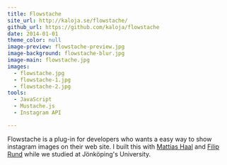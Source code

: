 ```yaml
---
title: Flowstache
site_url: http://kaloja.se/flowstache/
github_url: https://github.com/kaloja/flowstache
date: 2014-01-01
theme_color: null
image-preview: flowstache-preview.jpg
image-background: flowstache-blur.jpg
image-main: flowstache.jpg
images:
  - flowstache.jpg
  - flowstache-1.jpg
  - flowstache-2.jpg
tools:
  - JavaScript
  - Mustache.js
  - Instagram API

---
```


Flowstache is a plug-in for developers who wants a easy way to show instagram images on their web site. I built this with <a class="link" href="//kaloja.se" target="_blanck">Mattias Haal</a> and <a class="link" href="//filiprundberg.se/" target="_blanck">Filip Rund</a> while we studied at Jönköping's University. 

<!--more-->
